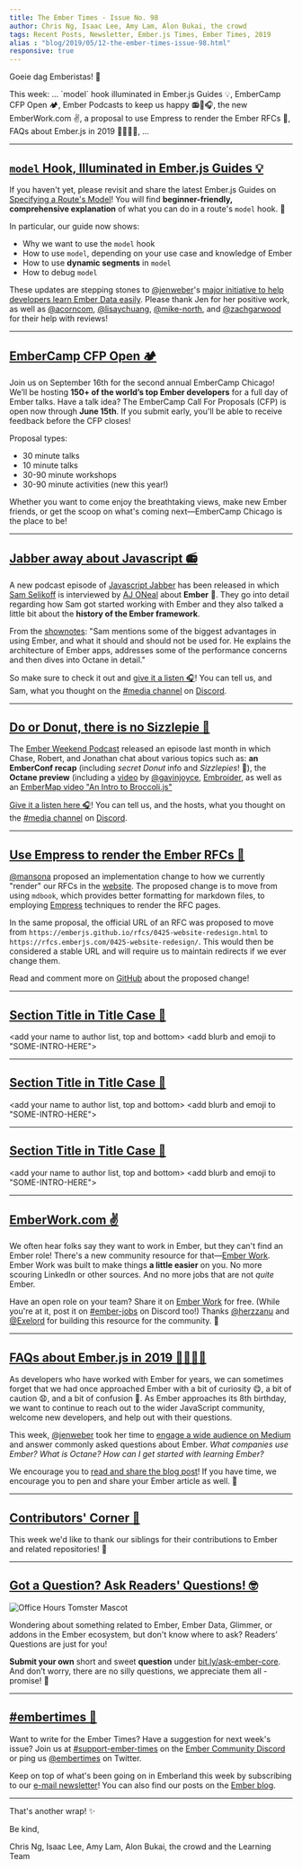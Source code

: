 ```yaml
---
title: The Ember Times - Issue No. 98
author: Chris Ng, Isaac Lee, Amy Lam, Alon Bukai, the crowd
tags: Recent Posts, Newsletter, Ember.js Times, Ember Times, 2019
alias : "blog/2019/05/12-the-ember-times-issue-98.html"
responsive: true
---
```


<change date in alias and filename on day of send>

Goeie dag Emberistas! 🐹

<SOME-INTRO-HERE-TO-KEEP-THEM-SUBSCRIBERS-READING>
This week:
...
`model` hook illuminated in Ember.js Guides 💡,
EmberCamp CFP Open 🏕,
Ember Podcasts to keep us happy 📻🍩🎧,
the new EmberWork.com ✌️,
a proposal to use Empress to render the Ember RFCs 📃,
FAQs about Ember.js in 2019 🙋‍♀️🙋‍♂️,
...

---

## [`model` Hook, Illuminated in Ember.js Guides 💡](https://guides.emberjs.com/release/routing/specifying-a-routes-model/)

If you haven't yet, please revisit and share the latest Ember.js Guides on [Specifying a Route's Model](https://guides.emberjs.com/release/routing/specifying-a-routes-model/)! You will find **beginner-friendly, comprehensive explanation** of what you can do in a route's `model` hook. 💖

In particular, our guide now shows:

- Why we want to use the `model` hook
- How to use `model`, depending on your use case and knowledge of Ember
- How to use **dynamic segments** in `model`
- How to debug `model`

These updates are stepping stones to [@jenweber](https://github.com/jenweber)'s [major initiative to help developers learn Ember Data easily](https://github.com/ember-learn/guides-source/issues/20). Please thank Jen for her positive work, as well as [@acorncom](https://github.com/acorncom), [@lisaychuang](https://github.com/lisaychuang), [@mike-north](https://github.com/mike-north), and [@zachgarwood](https://github.com/zachgarwood) for their help with reviews!
  
---

## [EmberCamp CFP Open 🏕](http://embercamp.com/)
Join us on September 16th for the second annual EmberCamp Chicago! We’ll be hosting **150+ of the world’s top Ember developers** for a full day of Ember talks. Have a talk idea? The EmberCamp Call For Proposals (CFP) is open now through **June 15th**. If you submit early, you'll be able to receive feedback before the CFP closes!

Proposal types:
* 30 minute talks
* 10 minute talks
* 30-90 minute workshops
* 30-90 minute activities (new this year!)

Whether you want to come enjoy the breathtaking views, make new Ember friends, or get the scoop on what's coming next—EmberCamp Chicago is the place to be!
  
---

## [Jabber away about Javascript 📻](https://twitter.com/samselikoff/status/1128351412881063937)
A new podcast episode of [Javascript Jabber](https://twitter.com/JSJabber) has been released in which [Sam Selikoff](https://twitter.com/samselikoff) is interviewed by [AJ ONeal](https://twitter.com/solderjs) about **Ember** 🐹. They go into detail regarding how Sam got started working with Ember and they also talked a little bit about the **history of the Ember framework**.

From the [shownotes](https://devchat.tv/js-jabber/jsj-364-ember-octane-with-sam-selikoff/):
"Sam mentions some of the biggest advantages in using Ember, and what it should and should not be used for. He explains the architecture of Ember apps, addresses some of the performance concerns and then dives into Octane in detail."

So make sure to check it out and [give it a listen 🎧](https://devchat.tv/js-jabber/jsj-364-ember-octane-with-sam-selikoff/)! You can tell us, and Sam, what you thought on the [#media channel](https://discordapp.com/channels/480462759797063690/486955806588403773/) on [Discord](https://discordapp.com/invite/zT3asNS).
  
---

## [Do or Donut, there is no Sizzlepie 🍩](https://twitter.com/emberweekend/status/1116022639015940096)
The [Ember Weekend Podcast](https://twitter.com/emberweekend) released an episode last month in which Chase, Robert, and Jonathan chat about various topics such as: **an EmberConf recap** (including *secret Donut* info and *Sizzlepies*! 🥧), the **Octane preview** (including a [video](https://www.youtube.com/watch?v=BV09blWlc64) by [@gavinjoyce](https://twitter.com/gavinjoyce), [Embroider](https://github.com/embroider-build/embroider), as well as an [EmberMap video "An Intro to Broccoli.js"](https://embermap.com/topics/intro-to-broccoli)

<!--alex ignore hostesses-hosts-->
[Give it a listen here 🎧](https://emberweekend.com/episodes/do-or-donut)! You can tell us, and the hosts, what you thought on the [#media channel](https://discordapp.com/channels/480462759797063690/486955806588403773/) on [Discord](https://discordapp.com/invite/zT3asNS).

---

<!--alex ignore king-queen-->
## [Use Empress to render the Ember RFCs 📃](https://github.com/emberjs/rfcs/pull/489)
<!--alex ignore king-queen-->
[@mansona](https://github.com/mansona) proposed an implementation change to how we currently "render" our RFCs in the [website](https://emberjs.github.io/rfcs/). The proposed change is to move from using `mdbook`, which provides better formatting for markdown files, to employing [Empress](https://github.com/empress) techniques to render the RFC pages.

In the same proposal, the official URL of an RFC was proposed to move from `https://emberjs.github.io/rfcs/0425-website-redesign.html` to `https://rfcs.emberjs.com/0425-website-redesign/`. This would then be considered a stable URL and will require us to maintain redirects if we ever change them.

Read and comment more on [GitHub](https://github.com/emberjs/rfcs/pull/489) about the proposed change!
  
---

## [Section Title in Title Case 🐹](#section-url)
<change section title emoji>
<consider adding some bold to your paragraph>
  
<add your name to author list, top and bottom>
<add blurb and emoji to "SOME-INTRO-HERE">
  
---

## [Section Title in Title Case 🐹](#section-url)
<change section title emoji>
<consider adding some bold to your paragraph>
  
<add your name to author list, top and bottom>
<add blurb and emoji to "SOME-INTRO-HERE">
  
---

## [Section Title in Title Case 🐹](#section-url)
<change section title emoji>
<consider adding some bold to your paragraph>
  
<add your name to author list, top and bottom>
<add blurb and emoji to "SOME-INTRO-HERE">
  
---

## [EmberWork.com ✌️](https://emberwork.com/)
  
We often hear folks say they want to work in Ember, but they can't find an Ember role! There's a new community resource for that—[Ember Work](https://emberwork.com/). Ember Work was built to make things **a little easier** on you. No more scouring LinkedIn or other sources. And no more jobs that are not *quite* Ember. 

Have an open role on your team? Share it on [Ember Work](https://emberwork.com/) for free. (While you're at it, post it on [#ember-jobs](https://discordapp.com/channels/480462759797063690/480523148102467623) on Discord too!) Thanks [@herzzanu](https://github.com/herzzanu) and [@Exelord](https://github.com/Exelord) for building this resource for the community. 💼
  
---

## [FAQs about Ember.js in 2019 🙋‍♀️🙋‍♂️](https://medium.com/ember-ish/faqs-about-ember-js-in-2019-64efabbf84e6)

As developers who have worked with Ember for years, we can sometimes forget that we had once approached Ember with a bit of curiosity 😋, a bit of caution 😧, and a bit of confusion 🤕. As Ember approaches its 8th birthday, we want to continue to reach out to the wider JavaScript community, welcome new developers, and help out with their questions.

This week, [@jenweber](https://github.com/jenweber) took her time to [engage a wide audience on Medium](https://medium.com/ember-ish/faqs-about-ember-js-in-2019-64efabbf84e6) and answer commonly asked questions about Ember. *What companies use Ember? What is Octane? How can I get started with learning Ember?*

We encourage you to [read and share the blog post](https://medium.com/ember-ish/faqs-about-ember-js-in-2019-64efabbf84e6)! If you have time, we encourage you to pen and share your Ember article as well. 🙏

---

## [Contributors' Corner 👏](https://guides.emberjs.com/release/contributing/repositories/)

<p>This week we'd like to thank our siblings for their contributions to Ember and related repositories! 💖</p>

---

## [Got a Question? Ask Readers' Questions! 🤓](https://docs.google.com/forms/d/e/1FAIpQLScqu7Lw_9cIkRtAiXKitgkAo4xX_pV1pdCfMJgIr6Py1V-9Og/viewform)

<div class="blog-row">
  <img class="float-right small transparent padded" alt="Office Hours Tomster Mascot" title="Readers' Questions" src="/images/tomsters/officehours.png" />

  <p>Wondering about something related to Ember, Ember Data, Glimmer, or addons in the Ember ecosystem, but don't know where to ask? Readers’ Questions are just for you!</p>

<p><strong>Submit your own</strong> short and sweet <strong>question</strong> under <a href="https://bit.ly/ask-ember-core" target="rq">bit.ly/ask-ember-core</a>. And don’t worry, there are no silly questions, we appreciate them all - promise! 🤞</p>

</div>

---

## [#embertimes 📰](https://blog.emberjs.com/tags/newsletter.html) 

Want to write for the Ember Times? Have a suggestion for next week's issue? Join us at [#support-ember-times](https://discordapp.com/channels/480462759797063690/485450546887786506) on the [Ember Community Discord](https://discordapp.com/invite/zT3asNS) or ping us [@embertimes](https://twitter.com/embertimes) on Twitter.

Keep on top of what's been going on in Emberland this week by subscribing to our [e-mail newsletter](https://the-emberjs-times.ongoodbits.com/)! You can also find our posts on the [Ember blog](https://emberjs.com/blog/tags/newsletter.html).

---

That's another wrap! ✨

Be kind,

Chris Ng, Isaac Lee, Amy Lam, Alon Bukai, the crowd and the Learning Team
